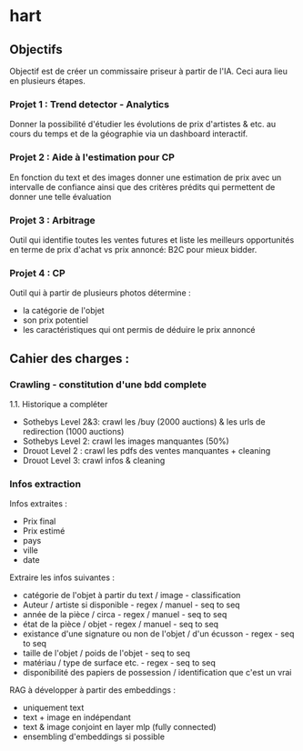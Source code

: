 # hart

## Objectifs 

Objectif est de créer un commissaire priseur à partir de l'IA. Ceci aura lieu en plusieurs étapes. 

### Projet 1 : Trend detector - Analytics 

Donner la possibilité d'étudier les évolutions de prix d'artistes & etc. au cours du temps et de la géographie via un dashboard interactif. 

### Projet 2 : Aide à l'estimation pour CP 

En fonction du text et des images donner une estimation de prix avec un intervalle de confiance ainsi que des critères prédits qui permettent de donner une telle évaluation 

### Projet 3 : Arbitrage 

Outil qui identifie toutes les ventes futures et liste les meilleurs opportunités en terme de prix d'achat vs prix annoncé: B2C pour mieux bidder. 

### Projet 4 : CP 

Outil qui à partir de plusieurs photos détermine : 
- la catégorie de l'objet 
- son prix potentiel
- les caractéristiques qui ont permis de déduire le prix annoncé


## Cahier des charges : 
### Crawling - constitution d'une bdd complete 

1.1. Historique a compléter
- Sothebys Level 2&3: crawl les /buy (2000 auctions) & les urls de redirection (1000 auctions)
- Sothebys Level 2: crawl les images manquantes (50%)
- Drouot Level 2 : crawl les pdfs des ventes manquantes + cleaning 
- Drouot Level 3: crawl infos & cleaning

### Infos extraction 

Infos extraites :
- Prix final 
- Prix estimé 
- pays 
- ville
- date 

Extraire les infos suivantes : 
- catégorie de l'objet à partir du text / image - classification 
- Auteur / artiste si disponible - regex / manuel  - seq to seq
- année de la pièce / circa - regex / manuel  - seq to seq
- état de la pièce / objet - regex / manuel  - seq to seq
- existance d'une signature ou non de l'objet / d'un écusson - regex - seq to seq
- taille de l'objet / poids de l'objet - seq to seq
- matériau / type de surface etc. - regex - seq to seq 
- disponibilité des papiers de possession / identification que c'est un vrai 

RAG à développer à partir des embeddings :
- uniquement text 
- text + image en indépendant 
- text & image conjoint en layer mlp (fully connected)
- ensembling d'embeddings si possible